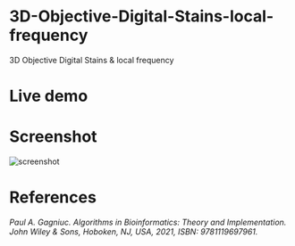 # 3D-Objective-Digital-Stains-local-frequency
3D Objective Digital Stains &amp; local frequency

# Live demo


# Screenshot
![screenshot]()

# References

<i>Paul A. Gagniuc. Algorithms in Bioinformatics: Theory and Implementation. John Wiley & Sons, Hoboken, NJ, USA, 2021, ISBN: 9781119697961.</i>
